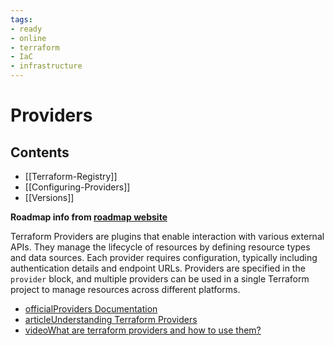 ```yaml
---
tags:
- ready
- online
- terraform
- IaC
- infrastructure
---
```


# Providers

## Contents

- [[Terraform-Registry]]
- [[Configuring-Providers]]
- [[Versions]]

__Roadmap info from [roadmap website](https://roadmap.sh/terraform/providers@qhO7CY-1_vuh2BVJYQCzh)__

Terraform Providers are plugins that enable interaction with various external APIs. They manage the lifecycle of resources by defining resource types and data sources. Each provider requires configuration, typically including authentication details and endpoint URLs. Providers are specified in the `provider` block, and multiple providers can be used in a single Terraform project to manage resources across different platforms.

- [officialProviders Documentation](https://developer.hashicorp.com/terraform/language/providers#providers)
- [articleUnderstanding Terraform Providers](https://docs.aws.amazon.com/prescriptive-guidance/latest/getting-started-terraform/providers.html)
- [videoWhat are terraform providers and how to use them?](https://www.youtube.com/watch?v=Kd7ddHBR2ec)
